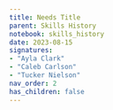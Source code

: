 ```yaml
---
title: Needs Title
parent: Skills History
notebook: skills_history
date: 2023-08-15
signatures:
- "Ayla Clark"
- "Caleb Carlson"
- "Tucker Nielson"
nav_order: 2
has_children: false
---
```


<canvas id="SkillsHistory" to_date="2023-08-15"></canvas>